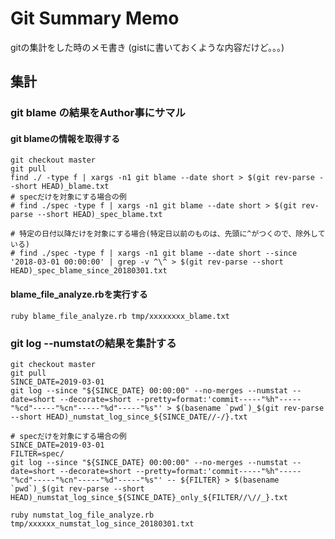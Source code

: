 # Git Summary Memo
gitの集計をした時のメモ書き
(gistに書いておくような内容だけど。。。)

## 集計

### git blame の結果をAuthor事にサマル

#### git blameの情報を取得する

```
git checkout master
git pull
find ./ -type f | xargs -n1 git blame --date short > $(git rev-parse --short HEAD)_blame.txt
# specだけを対象にする場合の例
# find ./spec -type f | xargs -n1 git blame --date short > $(git rev-parse --short HEAD)_spec_blame.txt

# 特定の日付以降だけを対象にする場合(特定日以前のものは、先頭に^がつくので、除外している)
# find ./spec -type f | xargs -n1 git blame --date short --since '2018-03-01 00:00:00' | grep -v ^\^ > $(git rev-parse --short HEAD)_spec_blame_since_20180301.txt
```

#### blame_file_analyze.rbを実行する

```
ruby blame_file_analyze.rb tmp/xxxxxxxx_blame.txt
```

### git log --numstatの結果を集計する

```
git checkout master
git pull
SINCE_DATE=2019-03-01
git log --since "${SINCE_DATE} 00:00:00" --no-merges --numstat --date=short --decorate=short --pretty=format:'commit-----"%h"-----"%cd"-----"%cn"-----"%d"-----"%s"' > $(basename `pwd`)_$(git rev-parse --short HEAD)_numstat_log_since_${SINCE_DATE//-/}.txt

# specだけを対象にする場合の例
SINCE_DATE=2019-03-01
FILTER=spec/
git log --since "${SINCE_DATE} 00:00:00" --no-merges --numstat --date=short --decorate=short --pretty=format:'commit-----"%h"-----"%cd"-----"%cn"-----"%d"-----"%s"' -- ${FILTER} > $(basename `pwd`)_$(git rev-parse --short HEAD)_numstat_log_since_${SINCE_DATE}_only_${FILTER//\//_}.txt
```

```
ruby numstat_log_file_analyze.rb tmp/xxxxxx_numstat_log_since_20180301.txt
```
